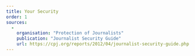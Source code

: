 ```yaml
---
title: Your Security
order: 1
sources:
  -
    organisation: "Protection of Journalists"
    publication: "Journalist Security Guide"
    url: https://cpj.org/reports/2012/04/journalist-security-guide.php
---
```

